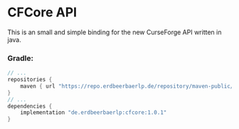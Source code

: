 CFCore API
=====
This is an small and simple binding for the new CurseForge API written in java.

### Gradle:
```gradle
// ...
repositories {
    maven { url "https://repo.erdbeerbaerlp.de/repository/maven-public/" }
}
// ...
dependencies {
    implementation "de.erdbeerbaerlp:cfcore:1.0.1"
}
```
